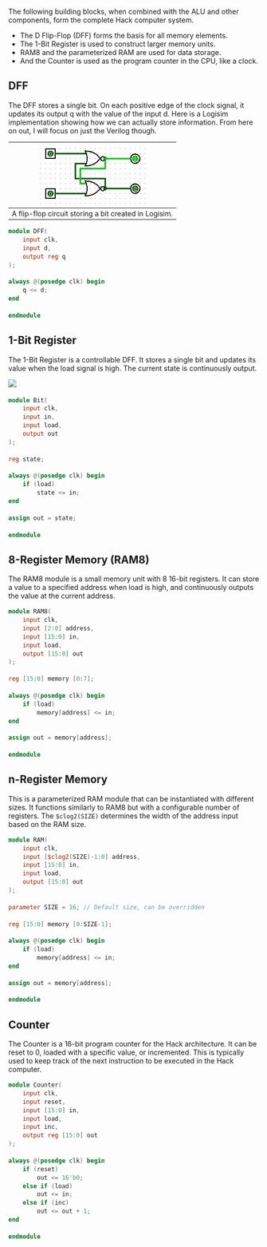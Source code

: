 The following building blocks, when combined with the ALU and other components, form the complete Hack computer system.

+ The D Flip-Flop (DFF) forms the basis for all memory elements.
+ The 1-Bit Register is used to construct larger memory units.
+ RAM8 and the parameterized RAM are used for data storage.
+ And the Counter is used as the program counter in the CPU, like a clock.

## DFF
The DFF stores a single bit. On each positive edge of the clock signal, it updates its output q with the value of the input d. Here is a Logisim implementation showing how we can actually store information. From here on out, I will focus on just the Verilog though.

|![](3_Flip_Flop.jpg)|
| :-: |
|A flip-flop circuit storing a bit created in Logisim.|

```verilog
module DFF(
    input clk,
    input d,
    output reg q
);

always @(posedge clk) begin
    q <= d;
end

endmodule
```

## 1-Bit Register
The 1-Bit Register is a controllable DFF. It stores a single bit and updates its value when the load signal is high. The current state is continuously output.

![](3_1_Bit_Register.jpg)

```verilog
module Bit(
    input clk,
    input in,
    input load,
    output out
);

reg state;

always @(posedge clk) begin
    if (load)
        state <= in;
end

assign out = state;

endmodule
```
## 8-Register Memory (RAM8)
The RAM8 module is a small memory unit with 8 16-bit registers. It can store a value to a specified address when load is high, and continuously outputs the value at the current address.

```verilog
module RAM8(
    input clk,
    input [2:0] address,
    input [15:0] in,
    input load,
    output [15:0] out
);

reg [15:0] memory [0:7];

always @(posedge clk) begin
    if (load)
        memory[address] <= in;
end

assign out = memory[address];

endmodule
```
## n-Register Memory
This is a parameterized RAM module that can be instantiated with different sizes. It functions similarly to RAM8 but with a configurable number of registers. The `$clog2(SIZE)` determines the width of the address input based on the RAM size.

```verilog
module RAM(
    input clk,
    input [$clog2(SIZE)-1:0] address,
    input [15:0] in,
    input load,
    output [15:0] out
);

parameter SIZE = 16; // Default size, can be overridden

reg [15:0] memory [0:SIZE-1];

always @(posedge clk) begin
    if (load)
        memory[address] <= in;
end

assign out = memory[address];

endmodule
```
## Counter
The Counter is a 16-bit program counter for the Hack architecture. It can be reset to 0, loaded with a specific value, or incremented. This is typically used to keep track of the next instruction to be executed in the Hack computer.

```verilog
module Counter(
    input clk,
    input reset,
    input [15:0] in,
    input load,
    input inc,
    output reg [15:0] out
);

always @(posedge clk) begin
    if (reset)
        out <= 16'b0;
    else if (load)
        out <= in;
    else if (inc)
        out <= out + 1;
end

endmodule
```
